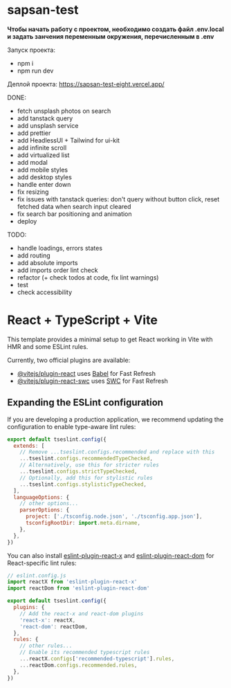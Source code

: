 # sapsan-test

**Чтобы начать работу с проектом, необходимо создать файл .env.local и задать занчения переменным окружения, перечисленным в .env**

Запуск проекта: 
- npm i
- npm run dev

Деплой проекта: https://sapsan-test-eight.vercel.app/

DONE: 
- fetch unsplash photos on search 
- add tanstack query 
- add unsplash service 
- add prettier
- add HeadlessUI + Tailwind for ui-kit 
- add infinite scroll 
- add virtualized list 
- add modal
- add mobile styles 
- add desktop styles 
- handle enter down
- fix resizing
- fix issues with tanstack queries: don't query without button click, reset fetched data when search input cleared
- fix search bar positioning and animation 
- deploy

TODO: 
- handle loadings, errors states
- add routing
- add absolute imports 
- add imports order lint check
- refactor (+ check todos at code, fix lint warnings)
- test 
- check accessibility 

# React + TypeScript + Vite

This template provides a minimal setup to get React working in Vite with HMR and some ESLint rules.

Currently, two official plugins are available:

- [@vitejs/plugin-react](https://github.com/vitejs/vite-plugin-react/blob/main/packages/plugin-react/README.md) uses [Babel](https://babeljs.io/) for Fast Refresh
- [@vitejs/plugin-react-swc](https://github.com/vitejs/vite-plugin-react-swc) uses [SWC](https://swc.rs/) for Fast Refresh

## Expanding the ESLint configuration

If you are developing a production application, we recommend updating the configuration to enable type-aware lint rules:

```js
export default tseslint.config({
  extends: [
    // Remove ...tseslint.configs.recommended and replace with this
    ...tseslint.configs.recommendedTypeChecked,
    // Alternatively, use this for stricter rules
    ...tseslint.configs.strictTypeChecked,
    // Optionally, add this for stylistic rules
    ...tseslint.configs.stylisticTypeChecked,
  ],
  languageOptions: {
    // other options...
    parserOptions: {
      project: ['./tsconfig.node.json', './tsconfig.app.json'],
      tsconfigRootDir: import.meta.dirname,
    },
  },
})
```

You can also install [eslint-plugin-react-x](https://github.com/Rel1cx/eslint-react/tree/main/packages/plugins/eslint-plugin-react-x) and [eslint-plugin-react-dom](https://github.com/Rel1cx/eslint-react/tree/main/packages/plugins/eslint-plugin-react-dom) for React-specific lint rules:

```js
// eslint.config.js
import reactX from 'eslint-plugin-react-x'
import reactDom from 'eslint-plugin-react-dom'

export default tseslint.config({
  plugins: {
    // Add the react-x and react-dom plugins
    'react-x': reactX,
    'react-dom': reactDom,
  },
  rules: {
    // other rules...
    // Enable its recommended typescript rules
    ...reactX.configs['recommended-typescript'].rules,
    ...reactDom.configs.recommended.rules,
  },
})
```
